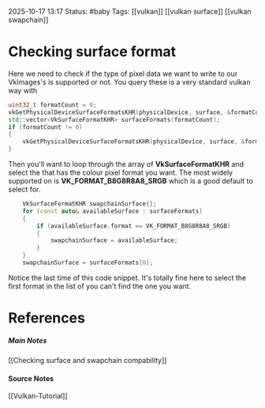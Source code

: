 2025-10-17 13:17
Status: #baby 
Tags: [[vulkan]] [[vulkan surface]] [[vulkan swapchain]]
# Checking surface format

Here we need to check if the type of pixel data we want to write to our VkImages's is supported or not. You query these is a very standard vulkan way with 

```c++
uint32_t formatCount = 0;
vkGetPhysicalDeviceSurfaceFormatsKHR(physicalDevice, surface, &formatCount, nullptr);
std::vector<VkSurfaceFormatKHR> surfaceFormats(formatCount);
if (formatCount != 0)
{
	vkGetPhysicalDeviceSurfaceFormatsKHR(physicalDevice, surface, &formatCount, surfaceFormats.data());
}
```

Then you'll want to loop through the array of **VkSurfaceFormatKHR** and select the that has the colour pixel format you want. The most widely supported on is **VK_FORMAT_B8G8R8A8_SRGB** which is a good default to select for.

```c++
	VkSurfaceFormatKHR swapchainSurface{};
	for (const auto& availableSurface : surfaceFormats)
	{
		if (availableSurface.format == VK_FORMAT_B8G8R8A8_SRGB) 
		{
			swapchainSurface = availableSurface;
		}
	}
	swapchainSurface = surfaceFormats[0];
```

Notice the last time of this code snippet. It's totally fine here to select the first format in the list of you can't find the one you want.
# References
##### Main Notes
[[Checking surface and swapchain compability]]
#### Source Notes
[[Vulkan-Tutorial]]